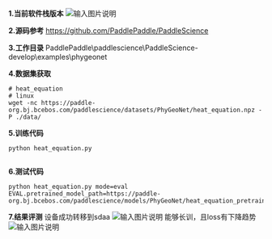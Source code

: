  **1.当前软件栈版本** 
![输入图片说明](https://foruda.gitee.com/images/1738900795709577351/8c234fbd_12173785.png "0f53ba650978b265cfb5091f991df07.png")

 **2.源码参考** 
https://github.com/PaddlePaddle/PaddleScience

 **3.工作目录** 
PaddlePaddle\paddlescience\PaddleScience-develop\examples\phygeonet

 **4.数据集获取** 

```
# heat_equation
# linux
wget -nc https://paddle-org.bj.bcebos.com/paddlescience/datasets/PhyGeoNet/heat_equation.npz -P ./data/
```

 **5.训练代码** 

```
python heat_equation.py


```
 **6.测试代码** 

```
python heat_equation.py mode=eval EVAL.pretrained_model_path=https://paddle-org.bj.bcebos.com/paddlescience/models/PhyGeoNet/heat_equation_pretrain.pdparams

```
 **7.结果评测** 
设备成功转移到sdaa
![输入图片说明](https://foruda.gitee.com/images/1738899112998438859/9987f292_12173785.png "0e678ffe81ca8da6fe54f4001f76873.png")
能够长训，且loss有下降趋势
![输入图片说明](https://foruda.gitee.com/images/1739007779224382757/6298b65c_12173785.png "9399d5776fd183036875fbe4bfb6409.png")